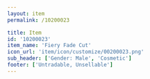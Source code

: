 ```yaml
---
layout: item
permalink: /10200023

title: Item
id: '10200023'
item_name: 'Fiery Fade Cut'
icon_url: 'item/icon/customize/00200023.png'
sub_header: ['Gender: Male', 'Cosmetic']
footer: ['Untradable, Unsellable']
---
```

